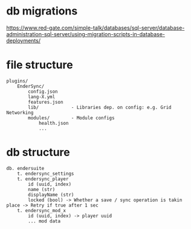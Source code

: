 
# db migrations
https://www.red-gate.com/simple-talk/databases/sql-server/database-administration-sql-server/using-migration-scripts-in-database-deployments/


# file structure

```
plugins/
    EnderSync/
        config.json
        lang-X.yml
        features.json
        lib/            - Libraries dep. on config: e.g. Grid Networking
        modules/        - Module configs
            health.json
            ...
```


# db structure

```
db. endersuite
    t. endersync_settings
    t. endersync_player
        id (uuid, index)
        name (str)
        displayName (str)
        locked (bool) -> Whether a save / sync operation is takin place -> Retry if true after 1 sec
    t. endersync_mod_x
        id (uuid, index) -> player uuid
        ... mod data
```
